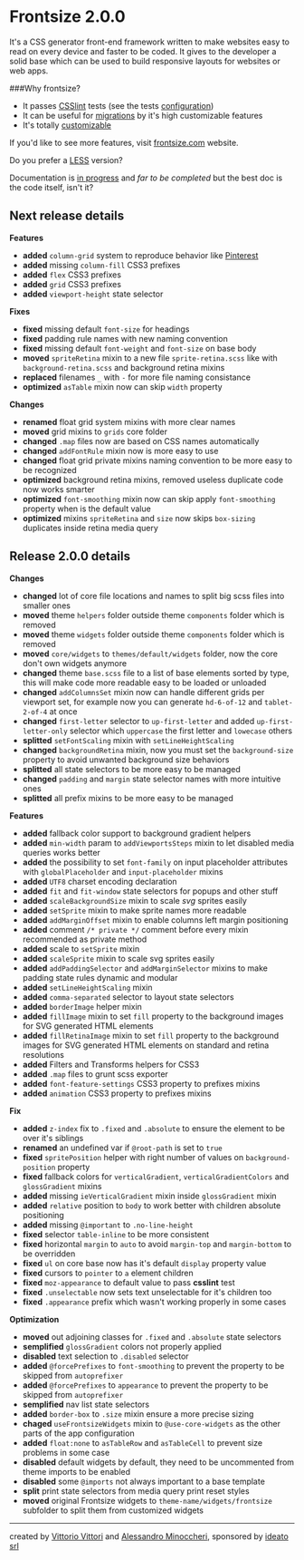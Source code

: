 Frontsize 2.0.0
=========

It's a CSS generator front-end framework written to make websites easy to read on every device and faster to be coded. It gives to the developer a solid base which can be used to build responsive layouts for websites or web apps.

###Why frontsize?

- It passes [CSSlint][csslint] tests (see the tests [configuration][csslintc])
- It can be useful for [migrations][migration] by it's high customizable features
- It's totally [customizable][app]

If you'd like to see more features, visit [frontsize.com][site] website.

Do you prefer a [LESS][less] version?

Documentation is [in progress][docs] and *far to be completed* but the best doc is the code itself, isn't it?


Next release details
---

**Features**
- **added** `column-grid` system to reproduce behavior like [Pinterest](http://pinterest.com)
- **added** missing `column-fill` CSS3 prefixes
- **added** `flex` CSS3 prefixes
- **added** `grid` CSS3 prefixes
- **added** `viewport-height` state selector

**Fixes**
- **fixed** missing default `font-size` for headings
- **fixed** padding rule names with new naming convention
- **fixed** missing default `font-weight` and `font-size` on base body
- **moved** `spriteRetina` mixin to a new file `sprite-retina.scss` like with `background-retina.scss` and background retina mixins
- **replaced** filenames `_` with `-` for more file naming consistance
- **optimized** `asTable` mixin now can skip `width` property

**Changes**
- **renamed** float grid system mixins with more clear names
- **moved** grid mixins to `grids` core folder
- **changed** `.map` files now are based on CSS names automatically
- **changed** `addFontRule` mixin now is more easy to use
- **changed** float grid private mixins naming convention to be more easy to be recognized
- **optimized** background retina mixins, removed useless duplicate code now works smarter
- **optimized** `font-smoothing` mixin now can skip apply `font-smoothing` property when is the default value
- **optimized** mixins `spriteRetina` and `size` now skips `box-sizing` duplicates inside retina media query


Release 2.0.0 details
---

**Changes**
- **changed** lot of core file locations and names to split big scss files into smaller ones
- **moved** theme `helpers` folder outside theme `components` folder which is removed
- **moved** theme `widgets` folder outside theme `components` folder which is removed
- **moved** `core/widgets` to `themes/default/widgets` folder, now the core don't own widgets anymore
- **changed** theme `base.scss` file to a list of base elements sorted by type, this will make code more readable easy to be loaded or unloaded
- **changed** `addColumnsSet` mixin now can handle different grids per viewport set, for example now you can generate `hd-6-of-12` and `tablet-2-of-4` at once
- **changed** `first-letter` selector to `up-first-letter` and added `up-first-letter-only` selector which `uppercase` the first letter and `lowecase` others
- **splitted** `setFontScaling` mixin with `setLineHeightScaling`
- **changed** `backgroundRetina` mixin, now you must set the `background-size` property to avoid unwanted background size behaviors
- **splitted** all state selectors to be more easy to be managed
- **changed** `padding` and `margin` state selector names with more intuitive ones
- **splitted** all prefix mixins to be more easy to be managed

**Features**
- **added** fallback color support to background gradient helpers
- **added** `min-width` param to `addViewportsSteps` mixin to let disabled media queries works better
- **added** the possibility to set `font-family` on input placeholder attributes with `globalPlaceholder` and `input-placeholder` mixins
- **added** `UTF8` charset encoding declaration
- **added** `fit` and `fit-window` state selectors for popups and other stuff
- **added** `scaleBackgroundSize` mixin to scale *svg* sprites easily
- **added** `setSprite` mixin to make sprite names more readable
- **added** `addMarginOffset` mixin to enable columns left margin positioning
- **added** comment `/* private */` comment before every mixin recommended as private method
- **added** scale to `setSprite` mixin
- **added** `scaleSprite` mixin to scale svg sprites easily
- **added** `addPaddingSelector` and `addMarginSelector` mixins to make padding state rules dynamic and modular
- **added** `setLineHeightScaling` mixin
- **added** `comma-separated` selector to layout state selectors
- **added** `borderImage` helper mixin
- **added** `fillImage` mixin to set `fill` property to the background images for SVG generated HTML elements
- **added** `fillRetinaImage` mixin to set `fill` property to the background images for SVG generated HTML elements on standard and retina resolutions
- **added** Filters and Transforms helpers for CSS3
- **added** `.map` files to grunt scss exporter
- **added** `font-feature-settings` CSS3 property to prefixes mixins
- **added** `animation` CSS3 property to prefixes mixins

**Fix**
- **added** `z-index` fix to `.fixed` and `.absolute` to ensure the element to be over it's siblings
- **renamed** an undefined var if `@root-path` is set to `true`
- **fixed** `spritePosition` helper with right number of values on `background-position` property
- **fixed** fallback colors for `verticalGradient`, `verticalGradientColors` and `glossGradient` mixins
- **added** missing `ieVerticalGradient` mixin inside `glossGradient` mixin
- **added** `relative` position to `body` to work better with children absolute positioning
- **added** missing `@important` to `.no-line-height`
- **fixed** selector `table-inline` to be more consistent
- **fixed** horizontal `margin` to `auto` to avoid `margin-top` and `margin-bottom` to be overridden
- **fixed** `ul` on core base now has it's default `display` property value
- **fixed** cursors to `pointer` to `a` element children
- **fixed** `moz-appearance` to default value to pass **csslint** test
- **fixed** `.unselectable` now sets text unselectable for it's children too
- **fixed** `.appearance` prefix which wasn't working properly in some cases

**Optimization**
- **moved** out adjoining classes for `.fixed` and `.absolute` state selectors
- **semplified** `glossGradient` colors not properly applied
- **disabled** text selection to `.disabled` selector
- **added** `@forcePrefixes` to `font-smoothing` to prevent the property to be skipped from `autoprefixer`
- **added** `@forcePrefixes` to `appearance` to prevent the property to be skipped from `autoprefixer`
- **semplified** nav list state selectors
- **added** `border-box` to `.size` mixin ensure a more precise sizing
- **chaged** `useFrontsizeWidgets` mixin to `@use-core-widgets` as the other parts of the app configuration
- **added** `float:none` to `asTableRow` and `asTableCell` to prevent size problems in some case
- **disabled** default widgets by default, they need to be uncommented from theme imports to be enabled
- **disabled** some `@imports` not always important to a base template
- **split** print state selectors from media query print reset styles
- **moved** original Frontsize widgets to `theme-name/widgets/frontsize` subfolder to split them from customized widgets

---

created by [Vittorio Vittori][vitto] and [Alessandro Minoccheri][minompi], sponsored by [ideato srl][ideato]

[ideato]:    http://www.ideato.it
[minompi]:   https://twitter.com/minompi
[vitto]:     https://twitter.com/vttrx
[site]:      http://frontsize.com
[migration]: https://gist.github.com/vitto/9b7dfc40ef710470fed1
[sass]:      https://github.com/ideatosrl/frontsize-sass
[less]:      https://github.com/ideatosrl/frontsize-less
[docs]:      https://github.com/ideatosrl/frontsize-less/wiki
[csslintc]:  https://github.com/ideatosrl/frontsize-less/blob/master/.csslintrc
[app]:       https://github.com/ideatosrl/frontsize-less/blob/master/themes/default/app.less
[csslint]:   https://github.com/CSSLint/csslint

